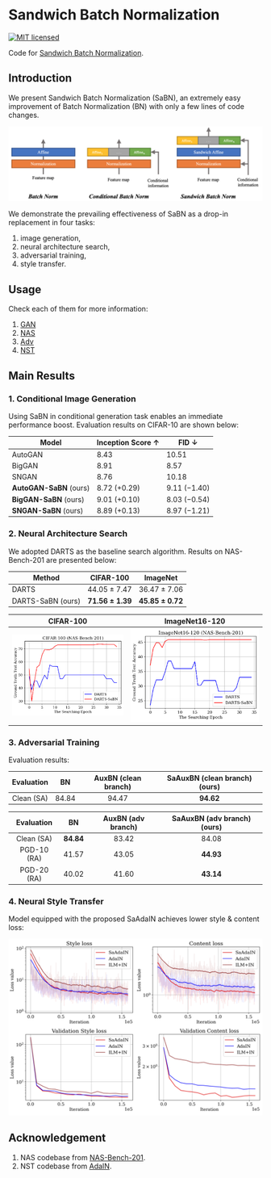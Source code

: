 # Sandwich Batch Normalization

[![MIT licensed](https://img.shields.io/badge/license-MIT-brightgreen.svg)](LICENSE.md)

Code for [Sandwich Batch Normalization](-).

## Introduction
We present Sandwich Batch Normalization (SaBN), an extremely easy improvement of Batch Normalization (BN) with only a few lines of code changes.

![method](imgs/architect.png)

We demonstrate the prevailing effectiveness of SaBN as a drop-in replacement in four tasks:
1. image generation,
2. neural architecture search,
3. adversarial training,
4. style transfer.

## Usage
Check each of them for more information:
1. [GAN](https://github.com/VITA-Group/Sandwich-Batch-Normalization/blob/main/GAN)
2. [NAS](https://github.com/VITA-Group/Sandwich-Batch-Normalization/blob/main/NAS)
3. [Adv](https://github.com/VITA-Group/Sandwich-Batch-Normalization/blob/main/Adv)
4. [NST](https://github.com/VITA-Group/Sandwich-Batch-Normalization/blob/main/NST)

## Main Results

### 1. Conditional Image Generation
Using SaBN in conditional generation task enables an immediate performance boost. Evaluation results on CIFAR-10 are shown below:

|       Model      | Inception Score ↑ |     FID ↓     |
|------------------|-----------------|--------------|
| AutoGAN          |       8.43      |        10.51 |
| BigGAN           |       8.91      |         8.57 |
| SNGAN            |       8.76      |        10.18 |
| **AutoGAN-SaBN** (ours) |   8.72 (+0.29)  |  9.11 (−1.40) |
| **BigGAN-SaBN** (ours) |   9.01 (+0.10)   | 8.03 (−0.54) |
| **SNGAN-SaBN** (ours) |   8.89 (+0.13)  |  8.97 (−1.21) |

### 2. Neural Architecture Search
We adopted DARTS as the baseline search algorithm. Results on NAS-Bench-201 are presented below:

| Method            |     CIFAR-100    |     ImageNet     |
|-------------------|:----------------:|:----------------:|
| DARTS             |   44.05 ± 7.47   |   36.47 ± 7.06   |
| DARTS-SaBN (ours) | **71.56 ± 1.39** | **45.85 ± 0.72** |

CIFAR-100            |  ImageNet16-120
:-------------------------:|:-------------------------:
![CIFAR100](imgs/DARTS_e35_cifar100.png)  |  ![ImageNet](imgs/DARTS_e35_imagenet100.png)

### 3. Adversarial Training
Evaluation results:

| Evaluation |   BN  | AuxBN (clean branch) | SaAuxBN (clean branch) (ours) |
|:----------:|:-----:|:--------------------:|:----------------------:|
| Clean (SA) | 84.84 |         94.47        |          **94.62**         |

|  Evaluation |   BN  | AuxBN (adv branch) | SaAuxBN (adv branch) (ours) |
|:-----------:|:-----:|:------------------:|:--------------------:|
|  Clean (SA) | **84.84** |        83.42       |         84.08        |
| PGD-10 (RA) | 41.57 |        43.05       |         **44.93**        |
| PGD-20 (RA) | 40.02 |        41.60       |         **43.14**        |

### 4. Neural Style Transfer

Model equipped with the proposed SaAdaIN achieves lower style & content loss:

![style curves](imgs/style_curves.png)
 
## Acknowledgement
1. NAS codebase from [NAS-Bench-201](https://github.com/D-X-Y/AutoDL-Projects/blob/main/docs/NAS-Bench-201.md).
2. NST codebase from [AdaIN](https://github.com/naoto0804/pytorch-AdaIN).


